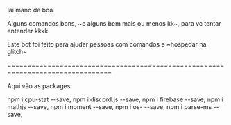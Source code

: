 ﻿Iai mano de boa
 
Alguns comandos bons, ~e alguns bem mais ou menos kk~, para vc tentar entender kkkk.

Este bot foi feito para ajudar pessoas com comandos e ~hospedar na glitch~

================================================================================

Aqui vão as packages:
                     
npm i cpu-stat --save,
npm i discord.js --save,
npm i firebase --save, 
npm i mathjs --save,
npm i moment --save,
npm i os- --save,
npm i parse-ms --save,
                     
